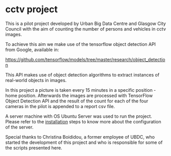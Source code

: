 # cctv project

This is a pilot project developed by Urban Big Data Centre and Glasgow City Council with the aim of counting the number of persons and vehicles in cctv images. 

To achieve this aim we make use of the tensorflow object detection API from Google, available in:

https://github.com/tensorflow/models/tree/master/research/object_detection

This API makes use of object detection algorithms to extract instances of real-world objects in images.

In this project a picture is taken every 15 minutes in a specific position - home position. Afterwards the images are processed with TensorFlow Object Detection API and the result of the count for each of the four cameras in the pilot is appended to a report csv file.

A server machine with OS Ubuntu Server was used to run the project. Please refer to the [installation](installation.md) steps to know more about the configuration of the server.

Special thanks to Christina Boididou, a former employee of UBDC, who started the development of this project and who is responsible for some of the scripts presented here.
